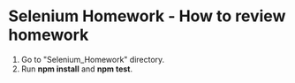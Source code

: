 # Selenium Homework - How to review homework

1. Go to "Selenium_Homework" directory.
2. Run **npm install** and **npm test**.
